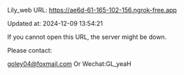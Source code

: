 Lily_web URL: https://ae6d-61-165-102-156.ngrok-free.app

Updated at: 2024-12-09 13:54:21

If you cannot open this URL, the server might be down.

Please contact: 

goley04@foxmail.com Or Wechat:GL_yeaH